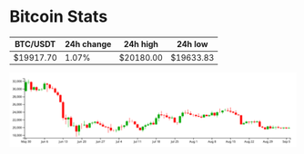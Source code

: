 # Bitcoin Stats

BTC/USDT|24h change|24h high|24h low|
|---|---|---|---|
|$19917.70|1.07%|$20180.00|$19633.83|

<img src="./chart.svg">
